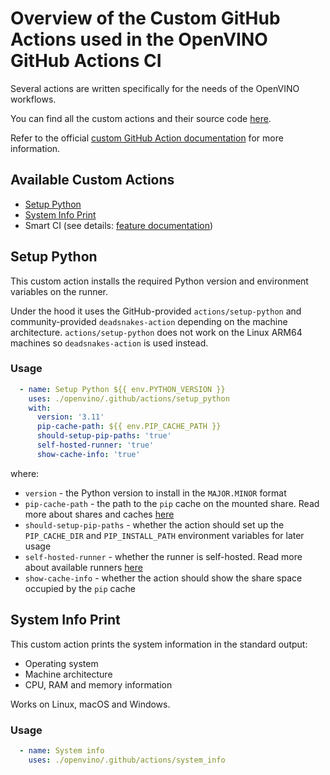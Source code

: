 # Overview of the Custom GitHub Actions used in the OpenVINO GitHub Actions CI

Several actions are written specifically for the needs of the OpenVINO workflows.

You can find all the custom actions and their source code [here](../../../../.github/actions).

Refer to the official [custom GitHub Action documentation](https://docs.github.com/en/actions/creating-actions/about-custom-actions) for more information.

## Available Custom Actions

* [Setup Python](#setup-python)
* [System Info Print](#system-info-print)
* Smart CI (see details: [feature documentation](./smart_ci.md))

## Setup Python

This custom action installs the required Python version and environment variables on the runner. 

Under the hood it uses the GitHub-provided `actions/setup-python` and community-provided `deadsnakes-action` depending on the machine architecture. 
`actions/setup-python` does not work on the Linux ARM64 machines so `deadsnakes-action` is used instead.

### Usage
```yaml
  - name: Setup Python ${{ env.PYTHON_VERSION }}
    uses: ./openvino/.github/actions/setup_python
    with:
      version: '3.11'
      pip-cache-path: ${{ env.PIP_CACHE_PATH }}
      should-setup-pip-paths: 'true'
      self-hosted-runner: 'true'
      show-cache-info: 'true'
```
where:
* `version` - the Python version to install in the `MAJOR.MINOR` format
* `pip-cache-path` - the path to the `pip` cache on the mounted share. Read more about shares and caches [here](./caches.md)
* `should-setup-pip-paths` - whether the action should set up the `PIP_CACHE_DIR` and `PIP_INSTALL_PATH` environment variables for later usage
* `self-hosted-runner` - whether the runner is self-hosted. Read more about available runners [here](./runners.md)
* `show-cache-info` - whether the action should show the share space occupied by the `pip` cache

## System Info Print

This custom action prints the system information in the standard output:
* Operating system
* Machine architecture
* CPU, RAM and memory information

Works on Linux, macOS and Windows.

### Usage
```yaml
  - name: System info
    uses: ./openvino/.github/actions/system_info
```
